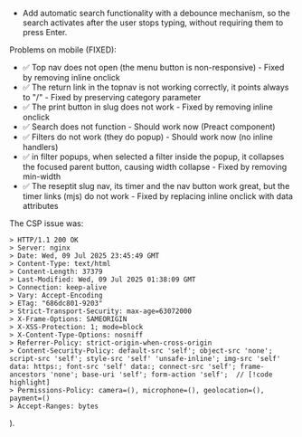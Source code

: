 - Add automatic search functionality with a debounce mechanism, so the search activates after the user stops typing, without requiring them to press Enter.

Problems on mobile (FIXED):
- ✅ Top nav does not open (the menu button is non-responsive) - Fixed by removing inline onclick
- ✅ The return link in the topnav is not working correctly, it points always to "/" - Fixed by preserving category parameter
- ✅ The print button in slug does not work - Fixed by removing inline onclick
- ✅ Search does not function - Should work now (Preact component)
- ✅ Filters do not work (they do popup) - Should work now (no inline handlers)
- ✅ in filter popups, when selected a filter inside the popup, it collapses the focused parent button, causing width collapse - Fixed by removing min-width
- ✅ The reseptit slug nav, its timer and the nav button work great, but the timer links (mjs) do not work - Fixed by replacing inline onclick with data attributes

The CSP issue was:
``` 
> HTTP/1.1 200 OK
> Server: nginx
> Date: Wed, 09 Jul 2025 23:45:49 GMT
> Content-Type: text/html
> Content-Length: 37379
> Last-Modified: Wed, 09 Jul 2025 01:38:09 GMT
> Connection: keep-alive
> Vary: Accept-Encoding
> ETag: "686dc801-9203"
> Strict-Transport-Security: max-age=63072000
> X-Frame-Options: SAMEORIGIN
> X-XSS-Protection: 1; mode=block
> X-Content-Type-Options: nosniff
> Referrer-Policy: strict-origin-when-cross-origin
> Content-Security-Policy: default-src 'self'; object-src 'none'; script-src 'self'; style-src 'self' 'unsafe-inline'; img-src 'self' data: https:; font-src 'self' data:; connect-src 'self'; frame-ancestors 'none'; base-uri 'self'; form-action 'self';  // [!code highlight]
> Permissions-Policy: camera=(), microphone=(), geolocation=(), payment=()
> Accept-Ranges: bytes
```
).
